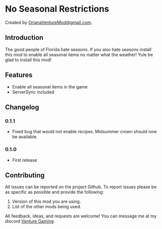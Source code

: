# No Seasonal Restrictions

Created by [OrianaVentureMod@gmail.com](https://github.com/OrianaVenture/VentureValheim).

## Introduction

The good people of Florida hate seasons. If you also hate seasons install this mod to enable all seasonal items no matter what the weather! Yule be glad to install this mod!

## Features

* Enable all seasonal items in the game
* ServerSync included

## Changelog

### 0.1.1

* Fixed bug that would not enable recipes. Midsummer crown should now be available.

### 0.1.0

* First release

## Contributing

All issues can be reported on the project Github. To report issues please be as specific as possible and provide the following:

1. Version of this mod you are using.
2. List of the other mods being used.

All feedback, ideas, and requests are welcome! You can message me at my discord [Venture Gaming](https://discord.gg/tAd5hapt88).
